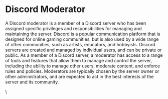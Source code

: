 # Discord Moderator

A Discord moderator is a member of a Discord server who has been assigned specific privileges and responsibilities for managing and maintaining the server. Discord is a popular communication platform that is designed for online gaming communities, but is also used by a wide range of other communities, such as artists, educators, and hobbyists. Discord servers are created and managed by individual users, and can be private or public. As a member of a Discord server, a moderator has access to a range of tools and features that allow them to manage and control the server, including the ability to manage other users, moderate content, and enforce rules and policies. Moderators are typically chosen by the server owner or other administrators, and are expected to act in the best interests of the server and its community.

\

